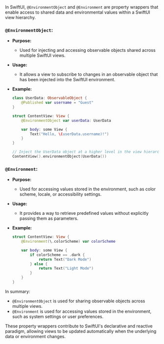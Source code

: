 In SwiftUI, `@EnvironmentObject` and `@Environment` are property wrappers that enable access to shared data and environmental values within a SwiftUI view hierarchy.

### `@EnvironmentObject`:

- **Purpose:**
  - Used for injecting and accessing observable objects shared across multiple SwiftUI views.

- **Usage:**
  - It allows a view to subscribe to changes in an observable object that has been injected into the SwiftUI environment.

- **Example:**
  ```swift
  class UserData: ObservableObject {
      @Published var username = "Guest"
  }

  struct ContentView: View {
      @EnvironmentObject var userData: UserData

      var body: some View {
          Text("Hello, \(userData.username)!")
      }
  }

  // Inject the UserData object at a higher level in the view hierarchy
  ContentView().environmentObject(UserData())
  ```

### `@Environment`:

- **Purpose:**
  - Used for accessing values stored in the environment, such as color scheme, locale, or accessibility settings.

- **Usage:**
  - It provides a way to retrieve predefined values without explicitly passing them as parameters.

- **Example:**
  ```swift
  struct ContentView: View {
      @Environment(\.colorScheme) var colorScheme

      var body: some View {
          if colorScheme == .dark {
              return Text("Dark Mode")
          } else {
              return Text("Light Mode")
          }
      }
  }
  ```

In summary:

- `@EnvironmentObject` is used for sharing observable objects across multiple views.
- `@Environment` is used for accessing values stored in the environment, such as system settings or user preferences.

These property wrappers contribute to SwiftUI's declarative and reactive paradigm, allowing views to be updated automatically when the underlying data or environment changes.